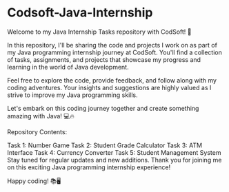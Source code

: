 # Codsoft-Java-Internship
Welcome to my Java Internship Tasks repository with CodSoft! 🚀

In this repository, I'll be sharing the code and projects I work on as part of my Java programming internship journey at CodSoft. You'll find a collection of tasks, assignments, and projects that showcase my progress and learning in the world of Java development.

Feel free to explore the code, provide feedback, and follow along with my coding adventures. Your insights and suggestions are highly valued as I strive to improve my Java programming skills.

Let's embark on this coding journey together and create something amazing with Java! 💻🔥

Repository Contents:

Task 1: Number Game
Task 2: Student Grade Calculator
Task 3: ATM Interface
Task 4: Currency Converter
Task 5: Student Management System 
Stay tuned for regular updates and new additions. Thank you for joining me on this exciting Java programming internship experience!

Happy coding! 📚🖥️
